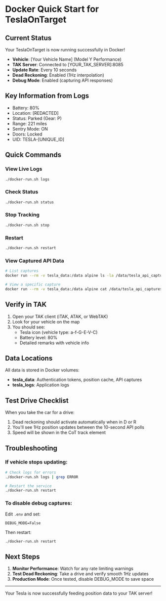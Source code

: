 # Docker Quick Start for TeslaOnTarget

## Current Status
Your TeslaOnTarget is now running successfully in Docker!

- **Vehicle**: [Your Vehicle Name] (Model Y Performance)
- **TAK Server**: Connected to [YOUR_TAK_SERVER]:8085
- **Update Rate**: Every 10 seconds
- **Dead Reckoning**: Enabled (1Hz interpolation)
- **Debug Mode**: Enabled (capturing API responses)

## Key Information from Logs
- Battery: 80%
- Location: [REDACTED]
- Status: Parked (Gear: P)
- Range: 221 miles
- Sentry Mode: ON
- Doors: Locked
- UID: TESLA-[UNIQUE_ID]

## Quick Commands

### View Live Logs
```bash
./docker-run.sh logs
```

### Check Status
```bash
./docker-run.sh status
```

### Stop Tracking
```bash
./docker-run.sh stop
```

### Restart
```bash
./docker-run.sh restart
```

### View Captured API Data
```bash
# List captures
docker run --rm -v tesla_data:/data alpine ls -la /data/tesla_api_captures/

# View a specific capture
docker run --rm -v tesla_data:/data alpine cat /data/tesla_api_captures/[filename]
```

## Verify in TAK

1. Open your TAK client (iTAK, ATAK, or WebTAK)
2. Look for your vehicle on the map
3. You should see:
   - Tesla icon (vehicle type: a-f-G-E-V-C)
   - Battery level: 80%
   - Detailed remarks with vehicle info

## Data Locations

All data is stored in Docker volumes:
- **tesla_data**: Authentication tokens, position cache, API captures
- **tesla_logs**: Application logs

## Test Drive Checklist

When you take the car for a drive:
1. Dead reckoning should activate automatically when in D or R
2. You'll see 1Hz position updates between the 10-second API polls
4. Speed will be shown in the CoT track element

## Troubleshooting

### If vehicle stops updating:
```bash
# Check logs for errors
./docker-run.sh logs | grep ERROR

# Restart the service
./docker-run.sh restart
```

### To disable debug captures:
Edit `.env` and set:
```
DEBUG_MODE=False
```
Then restart:
```bash
./docker-run.sh restart
```

## Next Steps

1. **Monitor Performance**: Watch for any rate limiting warnings
2. **Test Dead Reckoning**: Take a drive and verify smooth 1Hz updates
4. **Production Mode**: Once tested, disable DEBUG_MODE to save space

---
Your Tesla is now successfully feeding position data to your TAK server!